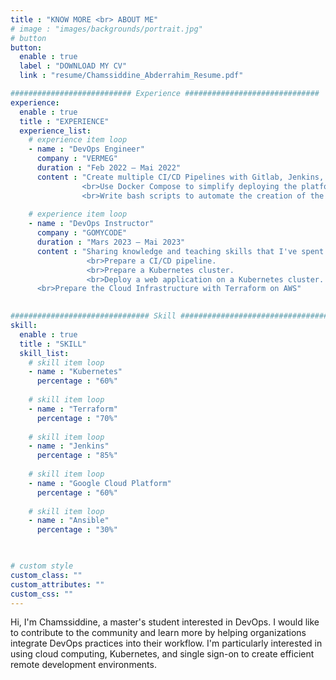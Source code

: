 ```yaml
---
title : "KNOW MORE <br> ABOUT ME"
# image : "images/backgrounds/portrait.jpg"
# button
button:
  enable : true
  label : "DOWNLOAD MY CV"
  link : "resume/Chamssiddine_Abderrahim_Resume.pdf"

########################### Experience ##############################
experience:
  enable : true
  title : "EXPERIENCE"
  experience_list:
    # experience item loop
    - name : "DevOps Engineer"
      company : "VERMEG"
      duration : "Feb 2022 — Mai 2022"
      content : "Create multiple CI/CD Pipelines with Gitlab, Jenkins, Nexus and Sonarqube.
                <br>Use Docker Compose to simplify deploying the platform on any machine.
                <br>Write bash scripts to automate the creation of the CI/CD platform."
      
    # experience item loop
    - name : "DevOps Instructor"
      company : "GOMYCODE"
      duration : "Mars 2023 — Mai 2023"
      content : "Sharing knowledge and teaching skills that I've spent years acquiring.
                 <br>Prepare a CI/CD pipeline.
                 <br>Prepare a Kubernetes cluster.
                 <br>Deploy a web application on a Kubernetes cluster.
      <br>Prepare the Cloud Infrastructure with Terraform on AWS"
      

############################### Skill #################################
skill:
  enable : true
  title : "SKILL"
  skill_list:
    # skill item loop
    - name : "Kubernetes"
      percentage : "60%"
      
    # skill item loop
    - name : "Terraform"
      percentage : "70%"
      
    # skill item loop
    - name : "Jenkins"
      percentage : "85%"
      
    # skill item loop
    - name : "Google Cloud Platform"
      percentage : "60%"
    
    # skill item loop
    - name : "Ansible"
      percentage : "30%"
      


# custom style
custom_class: "" 
custom_attributes: "" 
custom_css: ""
---
```


Hi, I'm Chamssiddine, a master's student interested in DevOps. I would like to contribute to the community and learn more by helping organizations integrate DevOps practices into their workflow. I'm particularly interested in using cloud computing, Kubernetes, and single sign-on to create efficient remote development environments.<br>
